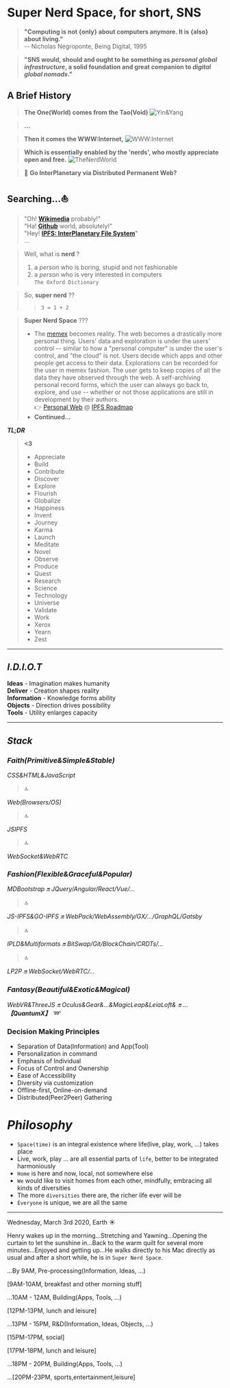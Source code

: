 # Super Nerd Space, for short, SNS

> __"Computing is not {only} about computers anymore. It is {also} about living."__   
> -- Nicholas Negroponte, Being Digital, 1995

> __"SNS would, should and ought to be something as _personal global infrastructure_, a solid foundation and great companion to _digital global nomads_."__

## A Brief History
> __The One(World) comes from the Tao(Void)__
![Yin&Yang](https://mhf.edening.net/assets/images/dao.jpg)

> __...__

> __Then it comes the WWW:Internet,__
![WWW:Internet](https://mhf.edening.net/assets/images/earth-internet.jpg)

> __Which is essentially enabled by the 'nerds', who mostly appreciate open and free.__
![TheNerdWorld](https://mhf.edening.net/assets/images/nerd-world.jpg)

> :whale: __Go InterPlanetary via Distributed Permanent Web?__

## Searching...:sailboat:

> "Oh! __[Wikimedia](https://www.wikimedia.org/)__ probably!"   
> "Ha! __[Github](https://www.github.com/)__ world, absolutely!"   
> "Hey! __[IPFS: InterPlanetary File System](https://ipfs.io)__"   
> ...

> Well, what is __nerd__ ?   
> 1. a _person_ who is boring, stupid and not fashionable   
> 2. a _person_ who is very interested in computers   
> `The Oxford Dictionary`

> So, __super nerd__ ??   
> > `3 = 1 + 2`

> __Super Nerd Space__ ???   
> - The [memex](https://en.wikipedia.org/wiki/Memex) becomes reality. The web becomes a drastically more personal thing. Users' data and exploration is under the users' control -- similar to how a "personal computer" is under the user's control, and "the cloud" is not. Users decide which apps and other people get access to their data. Explorations can be recorded for the user in memex fashion. The user gets to keep copies of all the data they have observed through the web. A self-archiving personal record forms, which the user can always go back to, explore, and use -- whether or not those applications are still in development by their authors.   
> :point_right: [Personal Web](https://github.com/ipfs/roadmap#-personal-web-d3-e4-i2) @ [IPFS Roadmap](https://github.com/ipfs/roadmap)   
> - __Continued...__

**_TL;DR_**

> __<3__   
> - Appreciate   
> - Build   
> - Contribute   
> - Discover   
> - Explore   
> - Flourish   
> - Globalize   
> - Happiness   
> - Invent   
> - Journey   
> - Karma   
> - Launch   
> - Meditate   
> - Novel   
> - Observe   
> - Produce   
> - Quest   
> - Research   
> - Science   
> - Technology   
> - Universe   
> - Validate   
> - Work   
> - Xerox   
> - Yearn   
> - Zest   

---
## _I.D.I.O.T_

__Ideas__ - Imagination makes humanity   
__Deliver__ - Creation shapes reality   
__Information__ - Knowledge forms ability   
__Objects__ - Direction drives possibility   
__Tools__ - Utility enlarges capacity

---
## _Stack_

### _Faith(Primitive&Simple&Stable)_

_CSS&HTML&JavaScript_

> :top:      

_Web(Browsers/OS)_

> :top:   

_JSIPFS_

> :top:   

_WebSocket&WebRTC_

### _Fashion(Flexible&Graceful&Popular)_

_MDBootstrap :on: JQuery/Angular/React/Vue/..._

> :top:   

_JS-IPFS&GO-IPFS :on: WebPack/WebAssembly/GX/.../GraphQL/Gatsby_   

> :top:    

_IPLD&Multiformats :on: BitSwap/Git/BlockChain/CRDTs/..._   

> :top:   

_LP2P :on: WebSocket/WebRTC/..._

### _Fantasy(Beautiful&Exotic&Magical)_

_WebVR&ThreeJS :on: Oculus&Gear&...&MagicLeap&LeiaLoft& :on: ... **【QuantumX】** :loop:_

### Decision Making Principles

- Separation of Data(Information) and App(Tool)
- Personalization in command
- Emphasis of Individual
- Focus of Control and Ownership
- Ease of Accessibility
- Diversity via customization
- Offline-first, Online-on-demand
- Distributed(Peer2Peer) Gathering


# _Philosophy_

- `Space(time)` is an integral existence where life(live, play, work, ...) takes place
- Live, work, play ... are all essential parts of `life`, better to be integrated harmoniously
- `Home` is here and now, local, not somewhere else
- `We` would like to visit homes from each other, mindfully, embracing all kinds of diversities
- The more `diversities` there are, the richer life ever will be
- `Everyone` is unique, we are all the same

---

Wednesday, March 3rd 2020, Earth :sunny:

Henry wakes up in the morning...Stretching and Yawning...Opening the curtain to let the sunshine in...Back to the warm quilt for several more minutes...Enjoyed and getting up...He walks directly to his Mac directly as usual and after a short while, he is in `Super Nerd Space`.

...By 9AM, Pre-processing(Information, Ideas, ...)

[9AM-10AM, breakfast and other morning stuff]

...10AM - 12AM, Building(Apps, Tools, ...)

[12PM-13PM, lunch and leisure]

...13PM - 15PM, R&D(Information, Ideas, Objects, ...)

[15PM-17PM, social]

[17PM-18PM, lunch and leisure]

...18PM - 20PM, Building(Apps, Tools, ...)

...[20PM-23PM, sports,entertainment,leisure]